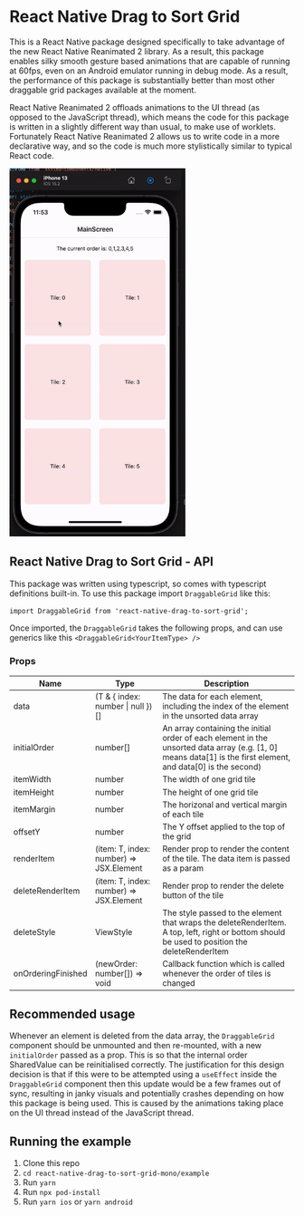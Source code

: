 # React Native Drag to Sort Grid

This is a React Native package designed specifically to take advantage of the new React Native Reanimated 2 library. As a result, this package enables silky smooth gesture based animations that are capable of running at 60fps, even on an Android emulator running in debug mode. As a result, the performance of this package is substantially better than most other draggable grid packages available at the moment.

React Native Reanimated 2 offloads animations to the UI thread (as opposed to the JavaScript thread), which means the code for this package is written in a slightly different way than usual, to make use of worklets. Fortunately React Native Reanimated 2 allows us to write code in a more declarative way, and so the code is much more stylistically similar to typical React code.
 
 <img src="/example/gif.gif" height="650" alt="Example gif">

## React Native Drag to Sort Grid - API

This package was written using typescript, so comes with typescript definitions built-in. To use this package import `DraggableGrid` like this:

```
import DraggableGrid from 'react-native-drag-to-sort-grid';
```

Once imported, the `DraggableGrid` takes the following props, and can use generics like this `<DraggableGrid<YourItemType> />`

### Props

| Name               | Type                                     | Description                                                                                                                                                             | 
| ------------------ | ---------------------------------------- | ----------------------------------------------------------------------------------------------------------------------------------------------------------------------- |
| data               | (T & { index: number \| null })[]        | The data for each element, including the index of the element in the unsorted data array                                                                                |
| initialOrder       | number[]                                 | An array containing the initial order of each element in the unsorted data array (e.g. [1, 0] means data[1] is the first element, and data[0] is the second)            |
| itemWidth          | number                                   | The width of one grid tile                                                                                                                                              |
| itemHeight         | number                                   | The height of one grid tile                                                                                                                                             |
| itemMargin         | number                                   | The horizonal and vertical margin of each tile                                                                                                                          |
| offsetY            | number                                   | The Y offset applied to the top of the grid                                                                                                                             |
| renderItem         | (item: T, index: number) => JSX.Element  | Render prop to render the content of the tile. The data item is passed as a param                                                                                       |
| deleteRenderItem   | (item: T, index: number) => JSX.Element  | Render prop to render the delete button of the tile                                                                                                                     |
| deleteStyle        | ViewStyle                                | The style passed to the element that wraps the deleteRenderItem. A top, left, right or bottom should be used to position the deleteRenderItem                           |
| onOrderingFinished | (newOrder: number[]) => void             | Callback function which is called whenever the order of tiles is changed                                                                                                |

## Recommended usage

Whenever an element is deleted from the data array, the `DraggableGrid` component should be unmounted and then re-mounted, with a new `initialOrder` passed as a prop. This is so that the internal order SharedValue can be reinitialised correctly.
The justification for this design decision is that if this were to be attempted using a `useEffect` inside the `DraggableGrid` component then this update would be a few frames out of sync, resulting in janky visuals and potentially crashes depending on how this package is being used. This is caused by the animations taking place on the UI thread instead of the JavaScript thread.

## Running the example 
1. Clone this repo
2. `cd react-native-drag-to-sort-grid-mono/example`
3. Run `yarn`
4. Run `npx pod-install`
5. Run `yarn ios` or `yarn android`

